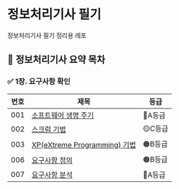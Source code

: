 # 정보처리기사 필기
정보처리기사 필기 정리용 레포


## 📘 정보처리기사 요약 목차

### ✅ 1장. 요구사항 확인

| 번호                          | 제목                         | 등급  |
| --------------------------- | -------------------------- | --- |
| 001 | [소프트웨어 생명 주기](https://github.com/computer-science-note/licence/blob/main/1과목%20-%20소프트웨어설계/1장_요구사항확인/001%20소프트웨어%20생명%20주기.md)                | 🔴A등급 |
| 002 | [스크럼 기법](https://github.com/computer-science-note/licence/blob/main/1과목%20-%20소프트웨어설계/1장_요구사항확인/002%20스크럼%20기법.md)                     | 🟡C등급 |
| 003 | [XP(eXtreme Programming) 기법](https://github.com/computer-science-note/licence/blob/main/1과목%20-%20소프트웨어설계/1장_요구사항확인/003%20XP(eXtreme%20Programming)기법.md) | 🟠B등급 |
| 006 | [요구사항 정의](https://github.com/computer-science-note/licence/blob/main/1과목%20-%20소프트웨어설계/1장_요구사항확인/006%20요구사항%20정의.md)                    | 🟠B등급 |
| 007 | [요구사항 분석](https://github.com/computer-science-note/licence/blob/main/1과목%20-%20소프트웨어설계/1장_요구사항확인/007%20요구사항%20분석.md)                    | 🔴A등급 |
